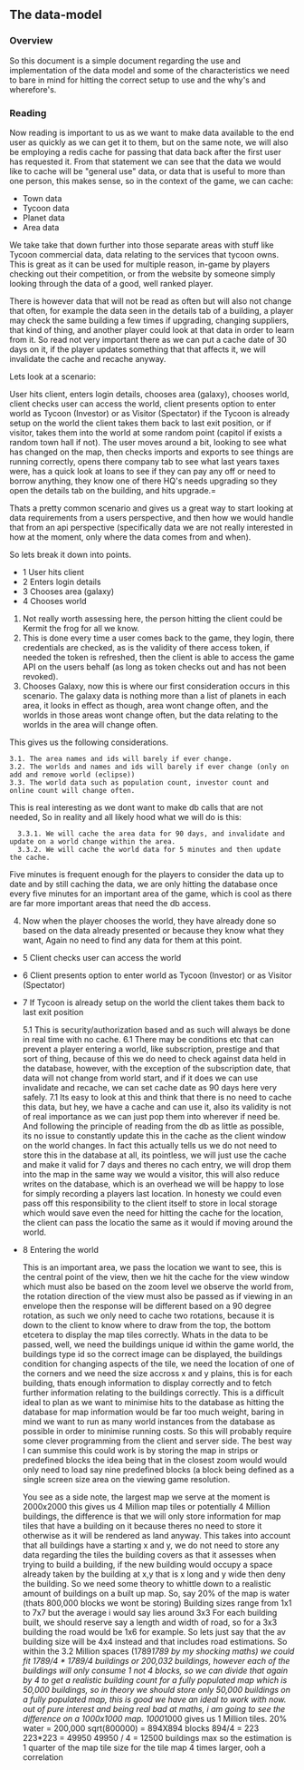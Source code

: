 ## The data-model

### Overview

So this document is a simple document regarding the use and implementation of the data model and some of the characteristics
we need to bare in mind for hitting the correct setup to use and the why's and wherefore's.

### Reading

Now reading is important to us as we want to make data available to the end user as quickly as we can get it to them, but on
the same note, we will also be employing a redis cache for passing that data back after the first user has requested it.
From that statement we can see that the data we would like to cache will be "general use" data, or data that is useful to more than one person, this makes sense, so in the context of the game, we can cache:

- Town data
- Tycoon data
- Planet data
- Area data

We take take that down further into those separate areas with stuff like Tycoon commercial data, data relating to the services that tycoon owns. This is great as it can be used for multiple reason, in-game by players checking out their competition, or from the website by someone simply looking through the data of a good, well ranked player.

There is however data that will not be read as often but will also not change that often, for example the data seen in the details tab of a building, a player may check the same building a few times if upgrading, changing suppliers, that kind of thing, and another player could look at that data in order to learn from it. So read not very important there as we can put a cache date of 30 days on it, if the player updates something that that affects it, we will invalidate the cache and recache anyway.

Lets look at a scenario:

User hits client, enters login details, chooses area (galaxy), chooses world, client checks user can access the world, client presents option to enter world as Tycoon (Investor) or as Visitor (Spectator) if the Tycoon is already setup on the world the client takes them back to last exit position, or if visitor, takes them into the world at some random point (capitol if exists a random town hall if not).
The user moves around a bit, looking to see what has changed on the map, then checks imports and exports to see things are running correctly, opens there company tab to see what last years taxes were, has a quick look at loans to see if they can pay any off or need to borrow anything, they know one of there HQ's needs upgrading so they open the details tab on the building, and hits upgrade.=

Thats a pretty common scenario and gives us a great way to start looking at data requirements from a users perspective, and then how we would handle that from an api perspective (specifically data we are not really interested in how at the moment, only where the data comes from and when).

So lets break it down into points.

- 1 User hits client
- 2 Enters login details
- 3 Chooses area (galaxy)
- 4 Chooses world

1. Not really worth assessing here, the person hitting the client could be Kermit the frog for all we know.
2. This is done every time a user comes back to the game, they login, there credentials are checked, as is the validity of there access token, if needed the token is refreshed, then the client is able to access the game API on the users behalf (as long as token checks out and has not been revoked).
3. Chooses Galaxy, now this is where our first consideration occurs in this scenario.
The galaxy data is nothing more than a list of planets in each area, it looks in effect as though, area wont change often, and the worlds in those areas wont change often, but the data relating to the worlds in the area will change often.

This gives us the following considerations.

    3.1. The area names and ids will barely if ever change.
    3.2. The worlds and names and ids will barely if ever change (only on add and remove world (eclipse))
    3.3. The world data such as population count, investor count and online count will change often. 

This is real interesting as we dont want to make db calls that are not needed, So in reality and all likely hood what we will do is this:

      3.3.1. We will cache the area data for 90 days, and invalidate and update on a world change within the area.
      3.3.2. We will cache the world data for 5 minutes and then update the cache.

Five minutes is frequent enough for the players to consider the data up to date and by still caching the data, we are only     hitting the database once every five minutes for an important area of the game, which is cool as there are far more important areas that need the db access.

4. Now when the player chooses the world, they have already done so based on the data already presented or because they know what they want, Again no need to find any data for them at this point.

- 5 Client checks user can access the world
- 6 Client presents option to enter world as Tycoon (Investor) or as Visitor (Spectator)
- 7 If Tycoon is already setup on the world the client takes them back to last exit position

    5.1 This is security/authorization based and as such will always be done in real time with no cache.
    6.1 There may be conditions etc that can prevent a player entering a world, like subscription, prestige and that sort of thing, because of this we do need to check against data held in the database, however, with the exception of the subscription date, that data will not change from world start, and if it does we can use invalidate and recache, we can set cache date as 90 days here very safely.
    7.1 Its easy to look at this and think that there is no need to cache this data, but hey, we have a cache and can use it, also its validity is not of real importance as we can just pop them into wherever if need be. And following the principle of reading from the db as little as possible, its no issue to constantly update this in the cache as the client window on the world changes. In fact this actually tells us we do not need to store this in the database at all, its pointless, we will just use the cache and make it valid for 7 days and theres no cach entry, we will drop them into the map in the same way we would a visitor, this will also reduce writes on the database, which is an overhead we will be happy to lose for simply recording a players last location. In honesty we could even pass off this responsibility to the client itself to store in local storage which would save even the need for hitting the cache for the location, the client can pass the locatio the same as it would if moving around the world.
    
- 8 Entering the world

    This is an important area, we pass the location we want to see, this is the central point of the view, then we hit the cache for the view window which must also be based on the zoom level we observe the world from, the rotation direction of the view must also be passed as if viewing in an envelope then the response will be different based on a 90 degree rotation, as such we only need to cache two rotations, because it is down to the client to know where to draw from the top, the bottom etcetera to display the map tiles correctly.
    Whats in the data to be passed, well, we need the buildings unique id within the game world, the buildings type id so the correct image can be displayed, the buildings condition for changing aspects of the tile, we need the location of one of the corners and we need the size accross x and y plains, this is for each building, thats enough information to display correctly and to fetch further information relating to the buildings correctly.
    This is a difficult ideal to plan as we want to minimise hits to the database as hitting the database for map information would be far too much weight, baring in mind we want to run as many world instances from the database as possible in order to minimise running costs.
    So this will probably require some clever programming from the client and server side.
    The best way I can summise this could work is by storing the map in strips or predefined blocks the idea being that in the closest zoom would would only need to load say nine predefined blocks (a block being defined as a single screen size area on the viewing game resolution.
    
    You see as a side note, the largest map we serve at the moment is 2000x2000 this gives us 4 Million map tiles or potentially 4 Million buildings, the difference is that we will only store information for map tiles that have a building on it because theres no need to store it otherwise as it will be rendered as land anyway.
    This takes into account that all buildings have a starting x and y, we do not need to store any data regarding the tiles the building covers as that it assesses when trying to build a building, if the new building would occupy a space already taken by the building at x,y that is x long and y wide then deny the building.
    So we need some theory to whittle down to a realistic amount of buildings on a built up map.
    So, say 20% of the map is water (thats 800,000 blocks we wont be storing)
    Building sizes range from 1x1 to 7x7 but the average i would say lies around 3x3
    For each building built, we should reserve say a length and width of road, so for a 3x3 building the road would be 1x6 for example. So lets just say that the av building size will be 4x4 instead and that includes road estimations.
    So within the 3.2 Million spaces (1789*1789 by my shocking maths) we could fit 1789/4 * 1789/4 buildings or 200,032 buildings, however each of the buildings will only consume 1 not 4 blocks, so we can divide that again by 4 to get a realistic building count for a fully populated map which is 50,000 buildings, so in theory we should store only 50,000 buildings on a fully populated map, this is good we have an ideal to work with now.
    out of pure interest and being real bad at maths, i am going to see the difference on a 1000x1000 map.
    1000*1000 gives us 1 Million tiles.
    20% water = 200,000
    sqrt(800000) = 894X894 blocks
    894/4 = 223
    223*223 = 49950
    49950 / 4 = 12500 buildings max
    so the estimation is 1 quarter of the map tile size for the tile map 4 times larger, ooh a correlation
    
    

